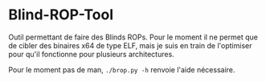 # Blind-ROP-Tool

Outil permettant de faire des Blinds ROPs. Pour le moment il ne permet que de cibler des binaires x64 de type ELF, mais je suis en train de l'optimiser pour qu'il fonctionne pour plusieurs architectures.

Pour le moment pas de man, ```./brop.py -h``` renvoie l'aide nécessaire.
